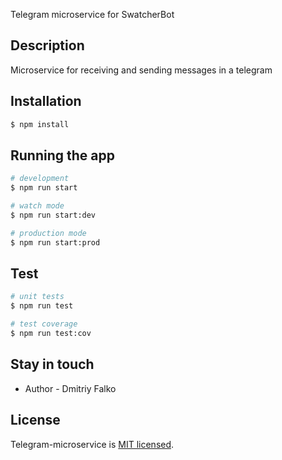 Telegram microservice for SwatcherBot

## Description

Microservice for receiving and sending messages in a telegram

## Installation

```bash
$ npm install
```

## Running the app

```bash
# development
$ npm run start

# watch mode
$ npm run start:dev

# production mode
$ npm run start:prod
```

## Test

```bash
# unit tests
$ npm run test

# test coverage
$ npm run test:cov
```

## Stay in touch

- Author - Dmitriy Falko

## License

  Telegram-microservice is [MIT licensed](LICENSE).
